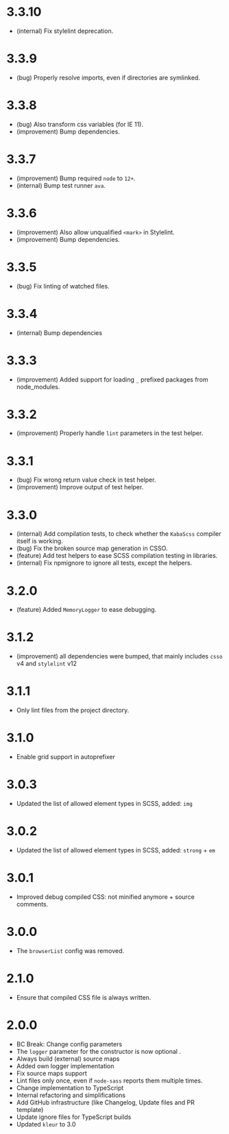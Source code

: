 3.3.10
======

*   (internal) Fix stylelint deprecation.


3.3.9
=====

*   (bug) Properly resolve imports, even if directories are symlinked.


3.3.8
=====

*   (bug) Also transform css variables (for IE 11).
*   (improvement) Bump dependencies.


3.3.7
=====

*   (improvement) Bump required `node` to `12+`.
*   (internal) Bump test runner `ava`.


3.3.6
=====

*   (improvement) Also allow unqualified `<mark>` in Stylelint.
*   (improvement) Bump dependencies.


3.3.5
=====

*   (bug) Fix linting of watched files.


3.3.4
=====

*   (internal) Bump dependencies


3.3.3
=====

*   (improvement) Added support for loading `_` prefixed packages from node_modules.


3.3.2
=====

*   (improvement) Properly handle `lint` parameters in the test helper.


3.3.1
=====

*   (bug) Fix wrong return value check in test helper.
*   (improvement) Improve output of test helper.


3.3.0
=====

*   (internal) Add compilation tests, to check whether the `KabaScss` compiler itself is working.
*   (bug) Fix the broken source map generation in CSSO.
*   (feature) Add test helpers to ease SCSS compilation testing in libraries. 
*   (internal) Fix npmignore to ignore all tests, except the helpers.


3.2.0
=====

*   (feature) Added `MemoryLogger` to ease debugging.


3.1.2
=====

*   (improvement) all dependencies were bumped, that mainly includes `csso` v4 and `stylelint` v12


3.1.1
=====

*   Only lint files from the project directory.


3.1.0
=====

*   Enable grid support in autoprefixer



3.0.3
=====

*   Updated the list of allowed element types in SCSS, added: `img`


3.0.2
=====

*   Updated the list of allowed element types in SCSS, added: `strong` + `em`


3.0.1
=====

*   Improved debug compiled CSS: not minified anymore + source comments.


3.0.0
=====

*   The `browserList` config was removed.


2.1.0
=====

*   Ensure that compiled CSS file is always written.


2.0.0
=====

*   BC Break: Change config parameters
*   The `logger` parameter for the constructor is now optional .
*   Always build (external) source maps
*   Added own logger implementation
*   Fix source maps support
*   Lint files only once, even if `node-sass` reports them multiple times.
*   Change implementation to TypeScript
*   Internal refactoring and simplifications
*   Add GitHub infrastructure (like Changelog, Update files and PR template)
*   Update ignore files for TypeScript builds
*   Updated `kleur` to 3.0

